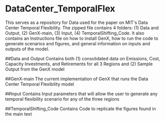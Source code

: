 # DataCenter_TemporalFlex
This serves as a repository for Data used for the paper on MIT's Data Center Temporal Flexibility. The zipped file contains 4 folders: (1) Data and Output, (2) GenX-main, (3) Input, (4) TemporalShifting_Code. It also contains an Instructions file on how to install GenX, how to run the code to generate scenarios and figures, and general information on inputs and outputs of the model.

##Data and Output
Contains both (1) consolidated data on Emissions, Cost, Capacity Investments, and Retirements for all 3 Regions and (2) Sample Output from the GenX model

##GenX-main
The current implementation of GenX that runs the Data Center Temporal Flexibility model

##Input
Contains Input parameters that will allow the user to generate any temporal flexibility scenario for any of the three regions

##TemporalShifting_Code
Contains Code to replicate the figures found in the main text

